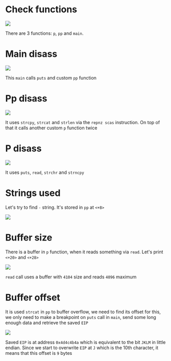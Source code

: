# Check functions

![](/Users/a19523132/school/Rainfall/bonus0/Ressources/img/gdb_launch.png)

There are 3 functions: `p`, `pp` and `main`.

# Main disass

![](/Users/a19523132/school/Rainfall/bonus0/Ressources/img/main_disass.png)

This `main` calls `puts` and custom `pp` function

# Pp disass

![](/Users/a19523132/school/Rainfall/bonus0/Ressources/img/pp_disass.png)

It uses `strcpy`, `strcat` and `strlen` via the `repnz scas` instruction. On top of that it calls another custom `p` function twice

# P disass

![](/Users/a19523132/school/Rainfall/bonus0/Ressources/img/p_disass.png)

It uses `puts`, `read`, `strchr` and `strncpy`

# Strings used

Let's try to find `-` string. It's stored in `pp` at `<+8>` 

![](/Users/a19523132/school/Rainfall/bonus0/Ressources/img/underscool.png)

# Buffer size

There is a buffer in `p` function, when it reads something via `read`. Let's print `<+20>` and `<+28>`

![](/Users/a19523132/school/Rainfall/bonus0/Ressources/img/buff_size.png)

`read` call uses a buffer with `4104` size and reads `4096` maximum

# Buffer offset

It is used `strcat` in `pp` to buffer overflow, we need to find its offset for this, 
we only need to make a breakpoint on `puts` call in `main`, send some long enough data and retrieve the saved `EIP`

![](/Users/a19523132/school/Rainfall/bonus0/Ressources/img/buffer_offset.png)

Saved `EIP` is at address `0x4d4c4b4a` which is equivalent to the bit `JKLM` in little endian.
Since we start to overwrite `EIP` at `J` which is the 10th character, it means that this offset is `9` bytes
